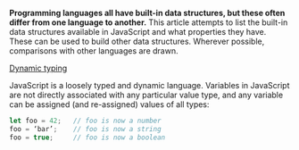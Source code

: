 **Programming languages all have built-in data structures, but these often differ from one language to another.** This article attempts to list the built-in data structures available in JavaScript and what properties they have. These can be used to build other data structures. Wherever possible, comparisons with other languages are drawn.

[Dynamic typing](https://en.wikipedia.org/wiki/Dynamic_programming_language)

JavaScript is a loosely typed and dynamic language. Variables in JavaScript are not directly associated with any particular value type, and any variable can be assigned (and re-assigned) values of all types:

```js
let foo = 42;   // foo is now a number
foo = ‘bar’;    // foo is now a string
foo = true;     // foo is now a boolean
```
